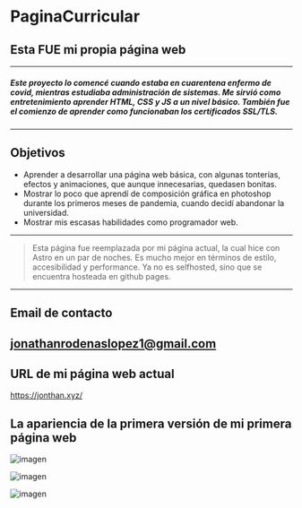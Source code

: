 # PaginaCurricular
## Esta FUE mi propia página web
---------
##### Este proyecto lo comencé cuando estaba en cuarentena enfermo de covid, mientras estudiaba administración de sistemas. Me sirvió como entretenimiento aprender HTML, CSS y JS a un nivel básico. También fue el comienzo de aprender como funcionaban los certificados SSL/TLS.
---------
## Objetivos
* Aprender a desarrollar una página web básica, con algunas tonterías, efectos y animaciones, que aunque innecesarias, quedasen bonitas.
* Mostrar lo poco que aprendí de composición gráfica en photoshop durante los primeros meses de pandemia, cuando decidí abandonar la universidad.
* Mostrar mis escasas habilidades como programador web.
---------
>Esta página fue reemplazada por mi página actual, la cual hice con Astro en un par de noches. Es mucho mejor en términos de estilo, accesibilidad y performance. Ya no es selfhosted, sino que se encuentra hosteada en github pages.
---------
## Email de contacto
<jonathanrodenaslopez1@gmail.com> 
---------
## URL de mi página web actual
https://jonthan.xyz/

## La apariencia de la primera versión de mi primera página web

![imagen](https://user-images.githubusercontent.com/57847247/133019347-2977d8d8-3c44-4098-8509-0d12e795446c.png)
 
 
![imagen](https://user-images.githubusercontent.com/57847247/133019381-91fba774-6778-4b47-bb80-c182bdf4796f.png)
 
 
![imagen](https://user-images.githubusercontent.com/57847247/133019469-6b89b18a-ba8e-416c-a732-453cd1e687ca.png)


